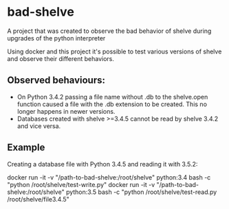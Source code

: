 # bad-shelve
A project that was created to observe the bad behavior of shelve during upgrades of the python interpreter

Using docker and this project it's possible to test various versions of shelve and observe their different behaviors.

## Observed behaviours:

* On Python 3.4.2 passing a file name without .db to the shelve.open function caused a file with the .db extension to be created. This no longer happens in newer versions.
* Databases created with shelve >=3.4.5 cannot be read by shelve 3.4.2 and vice versa.



## Example

Creating a database file with Python 3.4.5 and reading it with 3.5.2:

docker run -it -v "/path-to-bad-shelve:/root/shelve" python:3.4  bash -c "python /root/shelve/test-write.py"
docker run -it -v "/path-to-bad-shelve:/root/shelve" python:3.5  bash -c "python /root/shelve/test-read.py /root/shelve/file3.4.5"
